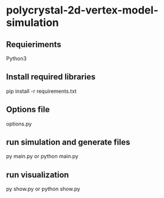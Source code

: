 # polycrystal-2d-vertex-model-simulation
## Requieriments
Python3

## Install required libraries
pip install -r requirements.txt

## Options file
options.py

## run simulation and generate files
py main.py 
or
python main.py

## run visualization 
py show.py
or
python show.py